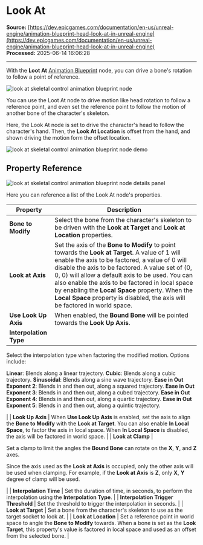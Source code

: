 # Look At

**Source:** [https://dev.epicgames.com/documentation/en-us/unreal-engine/animation-blueprint-head-look-at-in-unreal-engine](https://dev.epicgames.com/documentation/en-us/unreal-engine/animation-blueprint-head-look-at-in-unreal-engine)  
**Processed:** 2025-06-14 16:06:28

---

With the **Loot At** [Animation Blueprint](/documentation/en-us/unreal-engine/animation-blueprints-in-unreal-engine) node, you can drive a bone's rotation to follow a point of reference.

![look at skeletal control animation blueprint node](https://d1iv7db44yhgxn.cloudfront.net/documentation/images/90169f08-88b2-420c-b1a2-718e19e8a55f/lookat.png)

You can use the Loot At node to drive motion like head rotation to follow a reference point, and even set the reference point to follow the motion of another bone of the character's skeleton.

Here, the Look At node is set to drive the character's head to follow the character's hand. Then, the **Look At Location** is offset from the hand, and shown driving the motion form the offset location.

![look at skeletal control animation blueprint node demo](https://d1iv7db44yhgxn.cloudfront.net/documentation/images/127ee66a-973d-4efd-bafe-81c033f1a3b2/demo.gif)

## Property Reference

![look at skeletal control animation blueprint node details panel](https://d1iv7db44yhgxn.cloudfront.net/documentation/images/76af98b9-109f-4f82-b8a6-5cbafba0d481/details.png)

Here you can reference a list of the Look At node's properties.

| Property | Description |
| --- | --- |
| **Bone to Modify** | Select the bone from the character's skeleton to be driven with the **Look at Target** and **Look at Location** properties. |
| **Look at Axis** | Set the axis of the **Bone to Modify** to point towards the **Look at Target**. A value of 1 will enable the axis to be factored, a value of 0 will disable the axis to be factored. A value set of (0, 0, 0) will allow a default axis to be used. You can also enable the axis to be factored in local space by enabling the **Local Space** property. When the **Local Space** property is disabled, the axis will be factored in world space. |
| **Use Look Up Axis** | When enabled, the **Bound Bone** will be pointed towards the **Look Up Axis**. |
| **Interpolation Type** | 
Select the interpolation type when factoring the modified motion. Options include:

**Linear**: Blends along a linear trajectory. **Cubic**: Blends along a cubic trajectory. **Sinusoidal**: Blends along a sine wave trajectory. **Ease in Out Exponent 2**: Blends in and then out, along a squared trajectory. **Ease in Out Exponent 3**: Blends in and then out, along a cubed trajectory. **Ease in Out Exponent 4**: Blends in and then out, along a quartic trajectory. **Ease in Out Exponent 5**: Blends in and then out, along a quintic trajectory.



 |
| **Look Up Axis** | When **Use Look Up Axis** is enabled, set the axis to align the **Bone to Modify** with the **Look at Target**. You can also enable **In Local Space**, to factor the axis in local space. When **In Local Space** is disabled, the axis will be factored in world space. |
| **Look at Clamp** | 

Set a clamp to limit the angles the **Bound Bone** can rotate on the **X**, **Y**, and **Z** axes.

Since the axis used as the **Look at Axis** is occupied, only the other axis will be used when clamping. For example, if the **Look at Axis** is **Z**, only **X**, **Y** degree of clamp will be used.



 |
| **Interpolation Time** | Set the duration of time, in seconds, to perform the interpolation using the **Interpolation Type**. |
| **Interpolation Trigger Threshold** | Set the threshold to trigger the interpolation in seconds. |
| **Look at Target** | Set a bone from the character's skeleton to use as the target socket to look at. |
| **Look at Location** | Set a reference point in world space to angle the **Bone to Modify** towards. When a bone is set as the **Look Target**, this property's value is factored in local space and used as an offset from the selected bone. |